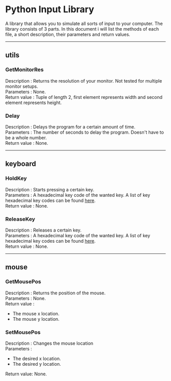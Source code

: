 # Python Input Library
A library that allows you to simulate all sorts of input to your computer. The library consists of 3 parts. In this document i will list the methods of each file, a short description, their parameters and return values.

---

## utils
### GetMonitorRes
Description : Returns the resolution of your monitor. Not tested for multiple monitor setups.  
Parameters : None.  
Return value : Tuple of length 2, first element represents width and second element represents height.  

### Delay
Description : Delays the program for a certain amount of time.  
Parameters : The number of seconds to delay the program. Doesn't have to be a whole number.  
Return value : None.  

---

## keyboard
### HoldKey
Description : Starts pressing a certain key.  
Parameters : A hexadecimal key code of the wanted key. A list of key hexadecimal key codes can be found [here](https://msdn.microsoft.com/en-us/library/windows/desktop/dd375731%28v=vs.85%29.aspx?f=255).  
Return value : None.  

### ReleaseKey
Description : Releases a certain key.  
Parameters : A hexadecimal key code of the wanted key. A list of key hexadecimal key codes can be found [here](https://msdn.microsoft.com/en-us/library/windows/desktop/dd375731%28v=vs.85%29.aspx?f=255).  
Return value : None.  

---

## mouse
### GetMousePos
Description : Returns the position of the mouse.  
Parameters : None.  
Return value :
* The mouse x location.
* The mouse y location.

### SetMousePos
Description : Changes the mouse location  
Parameters :
* The desired x location.  
* The desired y location.  

Return value: None.  
